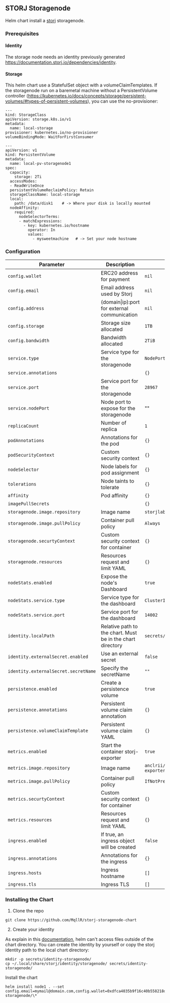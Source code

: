 ## STORJ Storagenode

Helm chart install a [storj](https://storj.io/) storagenode.

### Prerequisites

#### Identity

The storage node needs an identity previously generated https://documentation.storj.io/dependencies/identity.

#### Storage

This helm chart use a StatefulSet object with a volumeClaimTemplates. If the storagenode run on a baremetal machine without a PersistentVolume controller (https://kubernetes.io/docs/concepts/storage/persistent-volumes/#types-of-persistent-volumes), you can use the no-provisioner:

```
---
kind: StorageClass
apiVersion: storage.k8s.io/v1
metadata:
  name: local-storage
provisioner: kubernetes.io/no-provisioner
volumeBindingMode: WaitForFirstConsumer

---
apiVersion: v1
kind: PersistentVolume
metadata:
  name: local-pv-storagenode1
spec:
  capacity:
    storage: 2Ti
  accessModes:
  - ReadWriteOnce
  persistentVolumeReclaimPolicy: Retain
  storageClassName: local-storage
  local:
    path: /data/disk1    # -> Where your disk is locally mounted
  nodeAffinity:
    required:
      nodeSelectorTerms:
      - matchExpressions:
        - key: kubernetes.io/hostname
          operator: In
          values:
            - mysweetmachine   # -> Set your node hostname
```

### Configuration

Parameter | Description | Default | Required
--- | --- | --- | ---
`config.wallet` | ERC20 address for payment  | `nil` | yes
`config.email` | Email address used by Storj  | `nil` | yes
`config.address` | (domain\|ip):port for external communication | `nil` | yes
`config.storage` | Storage size allocated  | `1TB` | no
`config.bandwidth` | Bandwidth allocated  | `2TiB` | no
`service.type` | Service type for the storagenode | `NodePort` | no
`service.annotations` |  | `{}` | no
`service.port` | Service port for the storagenode | `28967` | no
`service.nodePort` | Node port to expose for the storagenode | "" | no
`replicaCount` | Number of replica | `1` | no
`podAnnotations` | Annotations for the pod | `{}` | no
`podSecurityContext` | Custom security context | `{}` | no
`nodeSelector` | Node labels for pod assignment	 | `{}` | no
`tolerations` | Node taints to tolerate | `{}` | no
`affinity` | Pod affinity | `{}` | no
`imagePullSecrets` |  | `{}` | no
`storagenode.image.repository` | Image name | `storjlabs/storagenode:beta` | no
`storagenode.image.pullPolicy` | Container pull policy | `Always` | no
`storagenode.securtyContext` | Custom security context for container | `{}` | no
`storagenode.resources` | Resources request and limit YAML | `{}` | no
`nodeStats.enabled` | Expose the node's Dashboard | `true` | no
`nodeStats.service.type` | Service type for the dashboard | `ClusterIP` | no
`nodeStats.service.port` | Service port for the dashboard | `14002` | no
`identity.localPath` | Relative path to the chart. Must be in the chart directory | `secrets/*` | no
`identity.externalSecret.enabled` | Use an external secret | `false` | no
`identity.externalSecret.secretName` | Specify the secretName | `""` | no
`persistence.enabled` | Create a persistence volume | `true` | no
`persistence.annotations` | Persistent volume claim annotation | `{}` | no
`persistence.volumeClaimTemplate` | Persistent volume claim YAML | `{}` | no
`metrics.enabled` | Start the container storj-exporter | `true` | no
`metrics.image.repository` | Image name | `anclrii/storj-exporter:0.2.4` | no
`metrics.image.pullPolicy` | Container pull policy | `IfNotPresent` | no
`metrics.securtyContext` | Custom security context for container | `{}` | no
`metrics.resources` | Resources request and limit YAML | `{}` | no
`ingress.enabled` | If true, an ingress object will be created | `false` | no
`ingress.annotations` | Annotations for the ingress | `{}` | no
`ingress.hosts` | Ingress hostname | `[]` | no
`ingress.tls` | Ingress TLS | `[]` | no

### Installing the Chart

1. Clone the repo

```
git clone https://github.com/MqllR/storj-storagenode-chart
```

2. Create your identity

As explain in this [documentation](https://helm.sh/docs/chart_template_guide/accessing_files/), helm can't access files outside of the chart directory. You can create the identity by yourself or copy the storj identity path to the local chart directory:

```
mkdir -p secrets/identity-storagenode/
cp ~/.local/share/storj/identity/storagenode/ secrets/identity-storagenode/
```

Install the chart

```
helm install node1 . --set config.email=mymail@domain.com,config.wallet=0xdfca4035b9f16c40b558218d1bedc08590fe28d4,config.address=mydomain.net:28967,identity.localPath=secrets/identity-storagenode/\*
```
